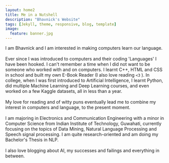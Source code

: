 ```yaml
---
layout: home2
title: Me in a Nutshell
description: "Bhavnick's Website"
tags: [Jekyll, theme, responsive, blog, template]
image:
  feature: banner.jpg
---
```


I am Bhavnick and I am interested in making computers learn our language.
<br/> <br/>
Ever since I was introduced to computers and their coding 'Languages' I have been hooked. I can't remember a time when I did not want to be someone who worked with and on computers. I learnt C++, HTML and CSS in school and built my own E-Book Reader (I also love reading `<3` ). In college, when I was first introduced to Artificial Intelligence, I learnt Python, did multiple Machine Learning and Deep Learning courses, and even worked on a few Kaggle datasets, all in less than a year.
<br/> <br/>
My love for reading and of witty puns eventually lead me to combine my interest in computers and language, to the present moment.
<br/> <br/>
I am majoring in Electronics and Communication Engineering with a minor in Computer Science from Indian Institute of Technology, Guwahati, currently focusing on the topics of Data Mining, Natural Language Processing and Speech signal processing. I am quite research-oriented and am doing my Bachelor's Thesis in NLP.
<br/> <br/>
I also love blogging about AI, my successes and failings and everything in between. 
